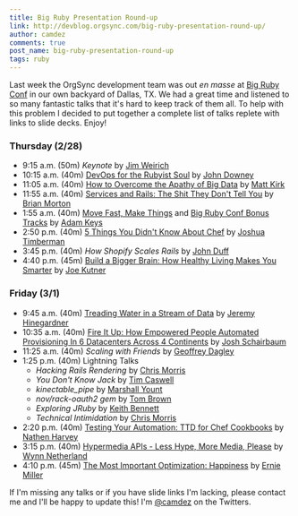 ```yaml
---
title: Big Ruby Presentation Round-up
link: http://devblog.orgsync.com/big-ruby-presentation-round-up/
author: camdez
comments: true
post_name: big-ruby-presentation-round-up
tags: ruby
---
```


Last week the OrgSync development team was out _en masse_ at [Big Ruby Conf](http://www.bigrubyconf.com) in our own backyard of Dallas, TX. We had a great time and listened to so many fantastic talks that it's hard to keep track of them all. To help with this problem I decided to put together a complete list of talks replete with links to slide decks. Enjoy!

### Thursday (2/28)

  * 9:15 a.m. (50m) _Keynote_ by [Jim Weirich](https://twitter.com/jimweirich)
  * 10:15 a.m. (40m) [DevOps for the Rubyist Soul](https://speakerdeck.com/jtdowney/devops-for-the-rubyist-soul-at-big-ruby-conf-2013) by [John Downey](https://twitter.com/jtdowney)
  * 11:05 a.m. (40m) [How to Overcome the Apathy of Big Data](https://speakerdeck.com/hexgnu/overcoming-big-data-apathy) by [Matt Kirk](https://twitter.com/mjkirk)
  * 11:55 a.m. (40m) [Services and Rails: The Shit They Don't Tell You](https://speakerdeck.com/bmorton/services-and-rails-the-shit-they-dont-tell-you) by [Brian Morton](https://twitter.com/brianxq3)
  * 1:55 a.m. (40m) [Move Fast, Make Things](https://speakerdeck.com/therealadam/move-fast-make-things) and [Big Ruby Conf Bonus Tracks](https://speakerdeck.com/therealadam/big-ruby-conf-bonus-tracks) by [Adam Keys](https://twitter.com/therealadam)
  * 2:50 p.m. (40m) [5 Things You Didn't Know About Chef](https://speakerdeck.com/jtimberman/5-things-you-didnt-know-about-chef) by [Joshua Timberman](https://twitter.com/jtimberman)
  * 3:45 p.m. (40m) _How Shopify Scales Rails_ by [John Duff](https://twitter.com/johnduff)
  * 4:40 p.m. (45m) [Build a Bigger Brain: How Healthy Living Makes You Smarter](http://speakerrate.com/talks/20221-build-a-bigger-brain) by [Joe Kutner](https://twitter.com/codefinger)

### Friday (3/1)

  * 9:45 a.m. (40m) [Treading Water in a Stream of Data](https://speakerdeck.com/copiousfreetime/treading-water-in-a-stream-of-data) by [Jeremy Hinegardner](https://twitter.com/copiousfreetime)
  * 10:35 a.m. (40m) [Fire It Up: How Empowered People Automated Provisioning In 6 Datacenters Across 4 Continents](https://speakerdeck.com/jschairb/fire-it-up-how-empowered-people-automated-provisioning-in-6-datacenters-across-4-continents) by [Josh Schairbaum](https://twitter.com/jschairb)
  * 11:25 a.m. (40m) _Scaling with Friends_ by [Geoffrey Dagley](https://twitter.com/gdagley)
  * 1:25 p.m. (40m) Lightning Talks
    * _Hacking Rails Rendering_ by [Chris Morris](https://twitter.com/the_chrismo)
    * _You Don't Know Jack_ by [Tim Caswell](https://twitter.com/creationix)
    * _kinectable_pipe_ by [Marshall Yount](https://twitter.com/marshallyount)
    * _nov/rack-oauth2 gem_ by [Tom Brown](https://twitter.com/tomwiththeweath)
    * _Exploring JRuby_ by [Keith Bennett](https://twitter.com/keithrbennett)
    * _Technical Intimidation_ by [Chris Morris](https://twitter.com/the_chrismo)
  * 2:20 p.m. (40m) [Testing Your Automation: TTD for Chef Cookbooks](https://speakerdeck.com/nathenharvey/testing-your-automation) by [Nathen Harvey](https://twitter.com/nathenharvey)
  * 3:15 p.m. (40m) [Hypermedia APIs - Less Hype, More Media, Please](https://speakerdeck.com/pengwynn/hypermedia-apis-less-hype-more-media-please) by [Wynn Netherland](https://twitter.com/pengwynn)
  * 4:10 p.m. (45m) [The Most Important Optimization: Happiness](https://speakerdeck.com/erniemiller/the-most-important-optimization-happiness-big-ruby) by [Ernie Miller](https://twitter.com/erniemiller)

If I'm missing any talks or if you have slide links I'm lacking, please contact me and I'll be happy to update this! I'm [@camdez](http://twitter.com/camdez) on the Twitters.
